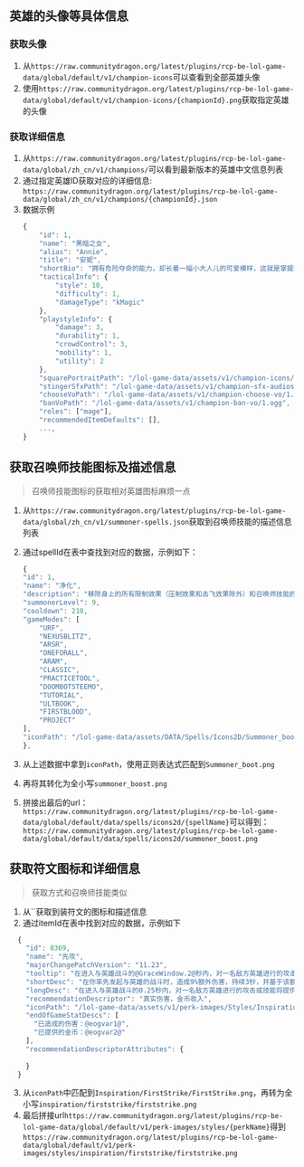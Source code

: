 ## 英雄的头像等具体信息

### 获取头像
1. 从`https://raw.communitydragon.org/latest/plugins/rcp-be-lol-game-data/global/default/v1/champion-icons`可以查看到全部英雄头像
2. 使用`https://raw.communitydragon.org/latest/plugins/rcp-be-lol-game-data/global/default/v1/champion-icons/{championId}.png`获取指定英雄的头像



### 获取详细信息
1. 从`https://raw.communitydragon.org/latest/plugins/rcp-be-lol-game-data/global/zh_cn/v1/champions/`可以看到最新版本的英雄中文信息列表
2. 通过指定英雄ID获取对应的详细信息: `https://raw.communitydragon.org/latest/plugins/rcp-be-lol-game-data/global/zh_cn/v1/champions/{championId}.json`
3. 数据示例
    ```javascript
    {
        "id": 1,
        "name": "黑暗之女",
        "alias": "Annie",
        "title": "安妮",
        "shortBio": "拥有危险夺命的能力，却长着一幅小大人儿的可爱模样，这就是掌握深不可测占火魔法的女孩——安妮。安妮生活在诺克萨斯北边的山脚下，但即便是在这种地方，她也依然是魔法师中的异类。她与火焰的紧密关系与生俱来——最初那些火焰是伴随着喜怒无常的冲动情绪出现的，后来她学会了如何掌握这些“好玩的小把戏”。其中，安妮最喜欢的就是她召唤亲爱的泰迪熊提伯斯——那头狂野的守护火兽。如今安妮已经迷失在了永恒的天真里，她在黑暗森林中游荡，寻觅着能陪自己玩耍的人。",
        "tacticalInfo": {
            "style": 10,
            "difficulty": 1,
            "damageType": "kMagic"
        },
        "playstyleInfo": {
            "damage": 3,
            "durability": 1,
            "crowdControl": 3,
            "mobility": 1,
            "utility": 2
        },
        "squarePortraitPath": "/lol-game-data/assets/v1/champion-icons/1.png",
        "stingerSfxPath": "/lol-game-data/assets/v1/champion-sfx-audios/1.ogg",
        "chooseVoPath": "/lol-game-data/assets/v1/champion-choose-vo/1.ogg",
        "banVoPath": "/lol-game-data/assets/v1/champion-ban-vo/1.ogg",
        "roles": ["mage"],
        "recommendedItemDefaults": [],
        ...,
    }
    ```

## 获取召唤师技能图标及描述信息

> 召唤师技能图标的获取相对英雄图标麻烦一点

1. 从`https://raw.communitydragon.org/latest/plugins/rcp-be-lol-game-data/global/zh_cn/v1/summoner-spells.json`获取到召唤师技能的描述信息列表

2. 通过spellId在表中查找到对应的数据，示例如下：

    ```javascript
    {
    "id": 1,
    "name": "净化",
    "description": "移除身上的所有限制效果（压制效果和击飞效果除外）和召唤师技能的减益效果，并且若在接下来的3秒里再次被施加限制效果时，新效果的持续时间会减少65%。",
    "summonerLevel": 9,
    "cooldown": 210,
    "gameModes": [
        "URF",
        "NEXUSBLITZ",
        "ARSR",
        "ONEFORALL",
        "ARAM",
        "CLASSIC",
        "PRACTICETOOL",
        "DOOMBOTSTEEMO",
        "TUTORIAL",
        "ULTBOOK",
        "FIRSTBLOOD",
        "PROJECT"
    ],
    "iconPath": "/lol-game-data/assets/DATA/Spells/Icons2D/Summoner_boost.png"
    },
    ```
3. 从上述数据中拿到`iconPath`，使用正则表达式匹配到`Summoner_boot.png`
4. 再将其转化为全小写`summoner_boost.png`
5. 拼接出最后的url：`https://raw.communitydragon.org/latest/plugins/rcp-be-lol-game-data/global/default/data/spells/icons2d/{spellName}`可以得到：`https://raw.communitydragon.org/latest/plugins/rcp-be-lol-game-data/global/default/data/spells/icons2d/summoner_boost.png`

## 获取符文图标和详细信息

> 获取方式和召唤师技能类似

1. 从``获取到装符文的图标和描述信息
2. 通过itemId在表中找到对应的数据，示例如下
```javascript
  {
    "id": 8369,
    "name": "先攻",
    "majorChangePatchVersion": "11.23",
    "tooltip": "在进入与英雄战斗的@GraceWindow.2@秒内，对一名敌方英雄进行的攻击或技能将提供@GoldProcBonus@金币和<b>先攻</b>效果，持续@Duration@秒，来使你对英雄们造成<truedamage>@DamageAmp*100@%</truedamage>额外<truedamage>伤害</truedamage>，并提供<gold>{{ Item_Melee_Ranged_Split }}</gold>该额外伤害值的<gold>金币</gold>。<br><br>冷却时间：<scaleLevel>@Cooldown@</scaleLevel>秒<br><hr><br>已造成的伤害：@f1@<br>已提供的金币：@f2@",
    "shortDesc": "在你率先发起与英雄的战斗时，造成9%额外伤害，持续3秒，并基于该额外伤害提供金币。",
    "longDesc": "在进入与英雄战斗的0.25秒内，对一名敌方英雄进行的攻击或技能将提供5金币和<b>先攻</b>效果，持续3秒，来使你对英雄们造成<truedamage>9%</truedamage>额外<truedamage>伤害</truedamage>，并提供<gold>100% (远程英雄为70%)</gold>该额外伤害值的<gold>金币</gold>。<br><br>冷却时间：<scaleLevel>25 ~ 15</scaleLevel>秒",
    "recommendationDescriptor": "真实伤害，金币收入",
    "iconPath": "/lol-game-data/assets/v1/perk-images/Styles/Inspiration/FirstStrike/FirstStrike.png",
    "endOfGameStatDescs": [
      "已造成的伤害：@eogvar1@",
      "已提供的金币：@eogvar2@"
    ],
    "recommendationDescriptorAttributes": {
      
    }
  }
```
3. 从`iconPath`中匹配到`Inspiration/FirstStrike/FirstStrike.png`，再转为全小写`inspiration/firststrike/firststrike.png`
4. 最后拼接url`https://raw.communitydragon.org/latest/plugins/rcp-be-lol-game-data/global/default/v1/perk-images/styles/{perkName}`得到`https://raw.communitydragon.org/latest/plugins/rcp-be-lol-game-data/global/default/v1/perk-images/styles/inspiration/firststrike/firststrike.png`

